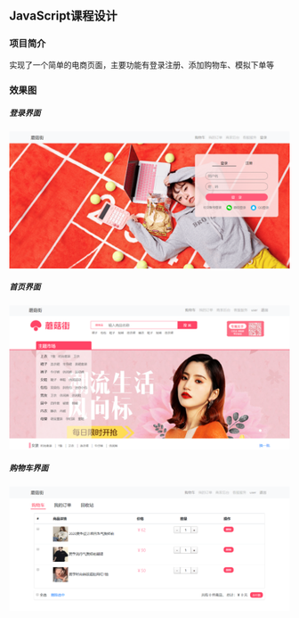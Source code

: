 JavaScript课程设计
--------------------
### 项目简介
实现了一个简单的电商页面，主要功能有登录注册、添加购物车、模拟下单等

### 效果图
##### 登录界面
![登录](./document/login.png)

##### 首页界面
![首页](./document/main.png)

##### 购物车界面
![购物车](./document/cart.png)